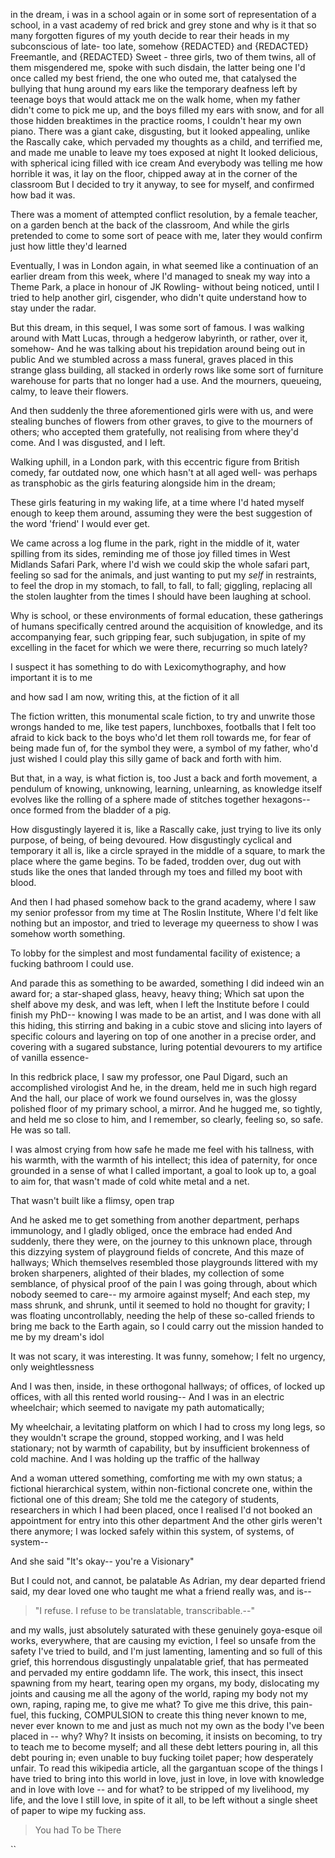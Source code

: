 

in the dream, i was in a school again 
or in some sort of representation of a school, in a vast academy of red brick and grey stone 
and why is it that so many forgotten figures of my youth decide to rear their heads in my subconscious of late- too late, somehow 
{REDACTED} and {REDACTED} Freemantle, and {REDACTED} Sweet - three girls, two of them twins, all of them misgendered me, spoke with such disdain, the latter being one I'd once called my best friend, the one who outed me, that catalysed the bullying that hung around my ears like the temporary deafness left by teenage boys that would attack me on the walk home, when my father didn't come to pick me up, and the boys filled my ears with snow, and for all those hidden breaktimes in the practice rooms, I couldn't hear my own piano.
There was a giant cake, disgusting, but it looked appealing, unlike the Rascally cake, which pervaded my thoughts as a child, and terrified me, and made me unable to leave my toes exposed at night 
It looked delicious, with spherical icing filled with ice cream 
And everybody was telling me how horrible it was, it lay on the floor, chipped away at in the corner of the classroom 
But I decided to try it anyway, to see for myself, and confirmed how bad it was. 

There was a moment of attempted conflict resolution, by a female teacher, on a garden bench at the back of the classroom, 
And while the girls pretended to come to some sort of peace with me, later they would confirm just how little they'd learned 

Eventually, I was in London again, in what seemed like a continuation of an earlier dream from this week, where I'd managed to sneak my way into a Theme Park, a place in honour of JK Rowling- without being noticed, until I tried to help another girl, cisgender, who didn't quite understand how to stay under the radar. 

But this dream, in this sequel, I was some sort of famous. 
I was walking around with Matt Lucas, through a hedgerow labyrinth, or rather, over it, somehow-
And he was talking about his trepidation around being out in public
And we stumbled across a mass funeral, graves placed in this strange glass building, all stacked in orderly rows like some sort of furniture warehouse for parts that no longer had a use. 
And the mourners, queueing, calmy, to leave their flowers. 

And then suddenly the three aforementioned girls were with us, and were stealing bunches of flowers from other graves, to give to the mourners of others; who accepted them gratefully, not realising from where they'd come. And I was disgusted, and I left. 

Walking uphill, in a London park, with this eccentric figure from British comedy, far outdated now, one which hasn't at all aged well- was perhaps as transphobic as the girls featuring alongside him in the dream;

These girls featuring in my waking life, at a time where I'd hated myself enough to keep them around, assuming they were the best suggestion of the word 'friend' I would ever get. 

We came across a log flume in the park, right in the middle of it, water spilling from its sides, reminding me of those joy filled times in West Midlands Safari Park, where I'd wish we could skip the whole safari part, feeling so sad for the animals, and just wanting to put my *self* in restraints, to feel the drop in my stomach, to fall, to fall, to fall; giggling, replacing all the stolen laughter from the times I should have been laughing at school. 

Why is school, or these environments of formal education, these gatherings of humans specifically centred around the acquisition of knowledge, and its accompanying fear, such gripping fear, such subjugation, in spite of my excelling in the facet for which we were there, recurring so much lately?

I suspect it has something to do with Lexicomythography, and how important it is to me 

and how sad I am now, writing this, 
at the fiction of it all

The fiction written, this monumental scale fiction, to try and unwrite those wrongs handed to me, like test papers, lunchboxes, footballs that I felt too afraid to kick back to the boys who'd let them roll towards me, for fear of being made fun of, for the symbol they were, a symbol of my father, who'd just wished I could play this silly game of back and forth with him. 

But that, in a way, is what fiction is, too
Just a back and forth movement, a pendulum of knowing, unknowing, learning, unlearning, as knowledge itself evolves like the rolling of a sphere made of stitches together hexagons--
once formed from the bladder of a pig. 


How disgustingly layered it is, like a Rascally cake, just trying to live its only purpose, of being, of being devoured.
How disgustingly cyclical and temporary it all is, like a circle sprayed in the middle of a square, to mark the place where the game begins. To be faded, trodden over, dug out with studs like the ones that landed through my toes and filled my boot with blood.


And then I had phased somehow back to the grand academy, where I saw my senior professor from my time at The Roslin Institute, 
Where I'd felt like nothing but an impostor, and tried to leverage my queerness to show I was somehow worth something. 

To lobby for the simplest and most fundamental facility of existence; a fucking bathroom I could use. 

And parade this as something to be awarded, something I did indeed win an award for; a star-shaped glass, heavy, heavy thing; 
Which sat upon the shelf above my desk, and was left, when I left the Institute before I could finish my PhD-- knowing I was made to be an artist, and I was done with all this hiding, this stirring and baking in a cubic stove and slicing into layers of specific colours and layering on top of one another in a precise order, and covering with a sugared substance, luring potential devourers to my artifice of vanilla essence-

In this redbrick place, I saw my professor, one Paul Digard, such an accomplished virologist 
And he, in the dream, held me in such high regard 
And the hall, our place of work we found ourselves in, was the glossy polished floor of my primary school, a mirror. 
And he hugged me, so tightly, and held me so close to him, and I remember, so clearly, feeling so, so safe. 
He was so tall. 

I was almost crying from how safe he made me feel with his tallness, with his warmth, with the warmth of his intellect; this idea of paternity, for once grounded in a sense of what I called important, a goal to look up to, a goal to aim for, that wasn't made of cold white metal and a net. 



That wasn't built like a flimsy, open trap


And he asked me to get something from another department, perhaps immunology, and I gladly obliged, once the embrace had ended
And suddenly, there they were, on the journey to this unknown place, through this dizzying system of playground fields of concrete, 
And this maze of hallways; 
Which themselves resembled those playgrounds littered with my broken sharpeners, alighted of their blades, my collection of some semblance, of physical proof of the pain I was going through, about which nobody seemed to care-- my armoire against myself;
And each step, my mass shrunk, and shrunk, until it seemed to hold no thought for gravity;
I was floating uncontrollably, needing the help of these so-called friends to bring me back to the Earth again, so I could carry out the mission handed to me by my dream's idol

It was not scary, it was interesting. 
It was funny, somehow;
I felt no urgency, only weightlessness

And I was then, inside, in these orthogonal hallways; of offices, of locked up offices, with all this rented world rousing--
And I was in an electric wheelchair; which seemed to navigate my path automatically;

My wheelchair, a levitating platform on which I had to cross my long legs, so they wouldn't scrape the ground, stopped working, and I was held stationary; not by warmth of capability, but by insufficient brokenness of cold machine.
And I was holding up the traffic of the hallway

And a woman uttered something, comforting me with my own status; a fictional hierarchical system, within non-fictional concrete one, within the fictional one of this dream;
She told me the category of students, researchers in which I had been placed, once I realised I'd not booked an appointment for entry into this other department
And the other girls weren't there anymore; I was locked safely within this system, of systems, of system--


And she said 
"It's okay-- you're a Visionary"



But I could not, and cannot, be palatable 
As Adrian, my dear departed friend said, my dear loved one who taught me what a friend really was, and is--


> "I refuse.
> I refuse to be translatable, transcribable.--"


and my walls, just absolutely saturated with these genuinely goya-esque oil works, everywhere, that are causing my eviction, I feel so unsafe from the safety I've tried to build, and I'm just lamenting, lamenting and so full of this grief, this horrendous disgustingly unpalatable grief, that has permeated and pervaded my entire goddamn life. The work, this insect, this insect spawning from my heart, tearing open my organs, my body, dislocating my joints and causing me all the agony of the world, raping my body not my own, raping, raping me, to give me what? To give me this drive, this pain-fuel, this fucking, COMPULSION to create this thing never known to me, never ever known to me and just as much not my own as the body I've been placed in -- why? Why? It insists on becoming, it insists on becoming, to try to teach me to become myself; and all these debt letters pouring in, all this debt pouring in; even unable to buy fucking toilet paper; how desperately unfair. To read this wikipedia article, all the gargantuan scope of the things I have tried to bring into this world in love, just in love, in love with knowledge and in love with love -- and for what? to be stripped of my livelihood, my life, and the love I still love, in spite of it all, to be left without a single sheet of paper to wipe my fucking ass. 


> You had
> To be
> There





``